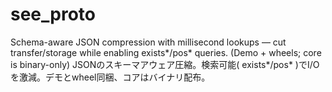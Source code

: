 # see_proto
Schema-aware JSON compression with millisecond lookups — cut transfer/storage while enabling exists*/pos* queries. (Demo + wheels; core is binary-only)   JSONのスキーマアウェア圧縮。検索可能( exists*/pos* )でI/Oを激減。デモとwheel同梱、コアはバイナリ配布。
